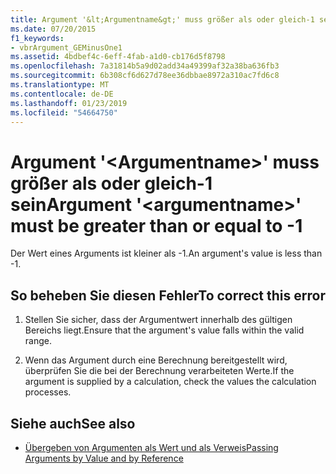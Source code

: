 ```yaml
---
title: Argument '&lt;Argumentname&gt;' muss größer als oder gleich-1 sein
ms.date: 07/20/2015
f1_keywords:
- vbrArgument_GEMinusOne1
ms.assetid: 4bdbef4c-6eff-4fab-a1d0-cb176d5f8798
ms.openlocfilehash: 7a31814b5a9d02add34a49399af32a38ba636fb3
ms.sourcegitcommit: 6b308cf6d627d78ee36dbbae8972a310ac7fd6c8
ms.translationtype: MT
ms.contentlocale: de-DE
ms.lasthandoff: 01/23/2019
ms.locfileid: "54664750"
---
```

# <a name="argument-ltargumentnamegt-must-be-greater-than-or-equal-to--1"></a><span data-ttu-id="053cf-102">Argument '&lt;Argumentname&gt;' muss größer als oder gleich-1 sein</span><span class="sxs-lookup"><span data-stu-id="053cf-102">Argument '&lt;argumentname&gt;' must be greater than or equal to -1</span></span>
<span data-ttu-id="053cf-103">Der Wert eines Arguments ist kleiner als -1.</span><span class="sxs-lookup"><span data-stu-id="053cf-103">An argument's value is less than -1.</span></span>  
  
## <a name="to-correct-this-error"></a><span data-ttu-id="053cf-104">So beheben Sie diesen Fehler</span><span class="sxs-lookup"><span data-stu-id="053cf-104">To correct this error</span></span>  
  
1.  <span data-ttu-id="053cf-105">Stellen Sie sicher, dass der Argumentwert innerhalb des gültigen Bereichs liegt.</span><span class="sxs-lookup"><span data-stu-id="053cf-105">Ensure that the argument's value falls within the valid range.</span></span>  
  
2.  <span data-ttu-id="053cf-106">Wenn das Argument durch eine Berechnung bereitgestellt wird, überprüfen Sie die bei der Berechnung verarbeiteten Werte.</span><span class="sxs-lookup"><span data-stu-id="053cf-106">If the argument is supplied by a calculation, check the values the calculation processes.</span></span>  
  
## <a name="see-also"></a><span data-ttu-id="053cf-107">Siehe auch</span><span class="sxs-lookup"><span data-stu-id="053cf-107">See also</span></span>
- [<span data-ttu-id="053cf-108">Übergeben von Argumenten als Wert und als Verweis</span><span class="sxs-lookup"><span data-stu-id="053cf-108">Passing Arguments by Value and by Reference</span></span>](../../visual-basic/programming-guide/language-features/procedures/passing-arguments-by-value-and-by-reference.md)

